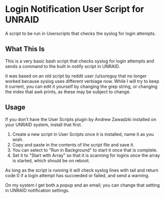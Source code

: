 # Login Notification User Script for UNRAID

A script to be run in Userscripts that checks the syslog for login attempts.

## What This Is

This is a very basic bash script that checks syslog for login attempts and sends a command to the built in notify script in UNRAID.

It was based on an old script by reddit user /u/sureguy that no longer worked because syslog uses different verbiage now. While I will try to keep it current, you can edit it yourself by changing the grep string, or changing the index that awk prints, as these may be subject to change.

## Usage

If you don't have the User Scripts plugin by Andrew Zawadzki installed on your UNRAID system, install that first.

1. Create a new script in User Scripts once it is installed, name it as you wish.
2. Copy and paste in the contents of the script file and save it.
3. You can select to "Run in Background" to start it once that is complete.
4. Set it to "Start with Array" so that it is scanning for logins once the array is started, which should be on reboot.

As long as the script is running it will check syslog lines with tail and return code 0 if a login attempt has succeeded or failed, and send a warning.

On my system I get both a popup and an email; you can change that setting in UNRAID notification settings.